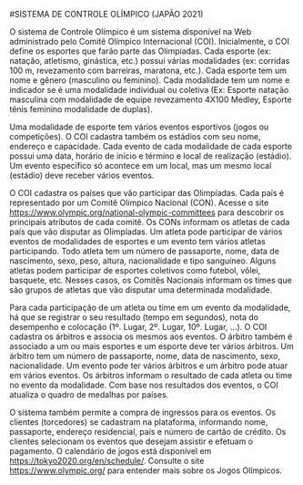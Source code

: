#SISTEMA DE CONTROLE OLÍMPICO (JAPÃO 2021)

O sistema de Controle Olímpico é um sistema disponível na Web administrado pelo Comitê Olímpico Internacional (COI). Inicialmente, o COI define os esportes que farão parte das Olimpíadas. Cada esporte (ex: natação, atletismo, ginástica, etc.) possui várias modalidades (ex: corridas 100 m, revezamento com barreiras, maratona, etc.). Cada esporte tem um nome e gênero (masculino ou feminino). Cada modalidade tem um nome e indicador se é uma modalidade individual ou coletiva (Ex: Esporte natação masculina com modalidade de equipe revezamento 4X100 Medley, Esporte tênis feminino modalidade de duplas).

Uma modalidade de esporte tem vários eventos esportivos (jogos ou competições). O COI cadastra também os estádios com seu nome, endereço e capacidade. Cada evento de cada modalidade de cada esporte possui uma data, horário de início e término e local de realização (estádio). Um evento específico só acontece em um local, mas um mesmo local (estádio) deve receber vários eventos.

O COI cadastra os países que vão participar das Olimpíadas. Cada país é representado por um Comitê Olímpico Nacional (CON). Acesse o site https://www.olympic.org/national-olympic-committees para descobrir os principais atributos de cada comitê. Os CONs informam os atletas de cada país que vão disputar as Olimpíadas. Um atleta pode participar de vários eventos de modalidades de esportes e um evento tem vários atletas participando. Todo atleta tem um número de passaporte, nome, data de nascimento, sexo, peso, altura, nacionalidade e tipo sanguíneo. Alguns atletas podem participar de esportes coletivos como futebol, vôlei, basquete, etc. Nesses casos, os Comitês Nacionais informam os times que são grupos de atletas que vão disputar uma determinada modalidade.

Para cada participação de um atleta ou time em um evento da modalidade, há que se registrar o seu resultado (tempo em segundos), nota do desempenho e colocação (1º. Lugar, 2º. Lugar, 10º. Lugar, ...). O COI cadastra os árbitros e associa os mesmos aos eventos. O árbitro também é associado a um ou mais esportes e um esporte deve ter vários árbitros. Um árbitro tem um número de passaporte, nome, data de nascimento, sexo, nacionalidade. Um evento pode ter vários árbitros e um árbitro pode atuar em vários eventos. Os árbitros informam o resultado de cada atleta ou time no evento da modalidade. Com base nos resultados dos eventos, o COI atualiza o quadro de medalhas por países.

O sistema também permite a compra de ingressos para os eventos. Os clientes (torcedores) se cadastram na plataforma, informando nome, passaporte, endereço residencial, país e número de cartão de crédito. Os clientes selecionam os eventos que desejam assistir e efetuam o pagamento. O calendário de jogos está disponível em https://tokyo2020.org/en/schedule/. Consulte o site https://www.olympic.org/ para entender mais sobre os Jogos Olímpicos.
